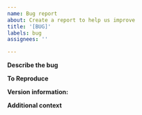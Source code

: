 ```yaml
---
name: Bug report
about: Create a report to help us improve
title: '[BUG]'
labels: bug
assignees: ''

---
```


**Describe the bug**

<!--
A clear and concise description of what the bug is.
If the description consists of multiple non-related bugs, you are encouraged to create separate issues.

Try to ellaborate wth examples with text, code-snippets, visuals or links to resources.

Please let the title reflect this intent.

Note: In case the issue is small enough that a few lines of code (or small changes to the code-base) would fix the issue then please just raise a Pull Request with your changes. We can discuss the issue there.
-->

**To Reproduce**

<!--
We would need to reproduce your scenario before being able to resolve it. 

_Data:_
Please share your dataframe. 
If the data is confidential, for example when it contains company-sensitive information, provide us with a synthetic or open dataset that produces the same error. 
You should provide the DataFrame structure, for example by reporting the output of `df.info()`. 
You can anonymize the column names if necessary.

_Code:_ Preferably, use this code format:
```python
"""
Test for issue XXX:
https://github.com/neomatrix369/nlp_profiler/issues/XXX
"""
from nlp_profiler.core import apply_text_profiling


def test_issueXXX():
    df = pd.read_csv(r'<file>')

    # Minimal reproducible code
```
--> 

**Version information:**

<!--
Version information is essential in reproducing and resolving bugs. Please report:

* _Python version_: Your exact Python version.
* _Environment_: Where do you run the code? Command line, IDE (PyCharm, Spyder, IDLE etc.), Jupyter Notebook (Colab or local)
* _`pip`_: If you are using `pip`, run `pip freeze` in your environment and report the results. The list of packages can be rather long, you can use the snippet below to collapse the output.

<details><summary>Click to expand <strong><em>Version information</em></strong></summary>
<p>

```
<<< Put your version information here >>>
```

</p>
</details>
-->

**Additional context**

<!--
Add any other context about the problem here. Usually logs or screen output captured in the form of screenshots or just a copy-paste of the text helps. Sharing a link to where you are using the library (i.e. Google colab or Kaggle kernel or some other location).
-->